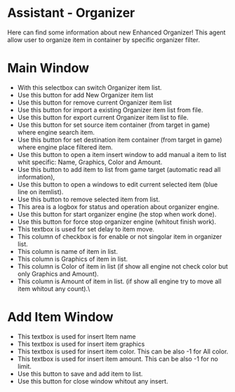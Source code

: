 #  Assistant - Organizer 

Here can find some information about new Enhanced Organizer! This agent allow user to organize item in container by specific organizer filter.

#  Main Window 



  - With this selectbox can switch Organizer item list.
  - Use this button for add New Organizer item list
  - Use this button for remove current Organizer item list
  - Use this button for import a existing Organizer item list from file.
  - Use this button for export current Organizer item list to file.
  - Use this button for set source item container (from target in game) where engine search item.
  - Use this button for set destination item container (from target in game) where engine place filtered item.
  - Use this button to open a item insert window to add manual a item to list whit specific: Name, Graphics, Color and Amount.
  - Use this button to add item to list from game target (automatic read all information),
  - Use this button to open a windows to edit current selected item (blue line on itemlist).
  - Use this button to remove selected item from list.
  - This area is a logbox for status and operation about organizer engine.
  - Use this button for start organizer engine (he stop when work done).
  - Use this button for force stop organizer engine (whitout finish work).
  - This textbox is used for set delay to item move.
  - This column of checkbox is for enable or not singolar item in organizer list.
  - This column is name of item in list.
  - This column is Graphics of item in list.
  - This column is Color of item in list (if show all engine not check color but only Graphics and Amount).
  - This column is Amount of item in list. (if show all engine try to move all item whitout any count).\

#  Add Item Window 



  - This textbox is used for insert Item name
  - This textbox is used for insert item graphics
  - This textbox is used for insert item color. This can be also -1 for All color.
  - This textbox is used for insert item amount. This can be also -1 for no limit.
  - Use this button to save and add item to list.
  - Use this button for close window whitout any insert.